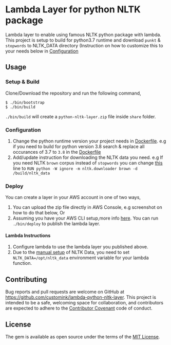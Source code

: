# Lambda Layer for python NLTK package

Lambda layer to enable using famous NLTK python package with lambda. This project is setup to build for python3.7 runtime and download `punkt` & `stopwords` to NLTK_DATA directory (Instruction on how to customize this to your needs below in [Configuration](#configuration)

## Usage

### Setup & Build

Clone/Download the repository and run the following command,

```shell
$ ./bin/bootstrap
$ ./bin/build
```

`./bin/build` will create a `python-nltk-layer.zip` file inside `share` folder.

### Configuration

1. Change the python runtime version your project needs in [Dockerfile](/Dockerfile#L2-L3).
   e.g if you need to build for python version 3.8 search & replace all occurances of 3.7 to `3.8` in the [Dockerfile](/Dockerfile#L2-L3)
2. Add/update instruction for downloading the NLTK data you need.
   e.g If you need NLTK `brown` corpus instead of `stopwords` you can change [this](//Dockerfile#L16) line to `RUN python -W ignore -m nltk.downloader brown -d /build/nltk_data`

### Deploy

You can create a layer in your AWS account in one of two ways,

1. You can upload the zip file directly in AWS Console, e.g screenshot on how to do that below,
   Or
2. Assuming you have your AWS CLI setup,more info [here](https://docs.aws.amazon.com/cli/latest/userguide/cli-configure-files.html). You can run `./bin/deploy` to publish the lambda layer.

#### Lambda Instructions

1. Configure lambda to use the lambda layer you published above.
2. Due to the [manual setup](https://www.nltk.org/data.html#manual-installation) of NLTK Data, you need to set `NLTK_DATA=/opt/nltk_data` environment variable for your lambda function.

## Contributing

Bug reports and pull requests are welcome on GitHub at https://github.com/customink/lambda-python-nltk-layer. This project is intended to be a safe, welcoming space for collaboration, and contributors are expected to adhere to the [Contributor Covenant](http://contributor-covenant.org) code of conduct.

## License

The gem is available as open source under the terms of the [MIT License](https://opensource.org/licenses/MIT).
